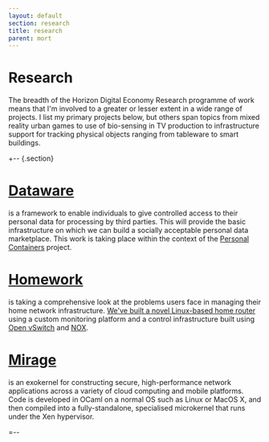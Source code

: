 ```yaml
---
layout: default
section: research
title: research
parent: mort
---
```


Research
========

The breadth of the Horizon Digital Economy Research programme of work
means that I'm involved to a greater or lesser extent in a wide range
of projects.  I list my primary projects below, but others span topics
from mixed reality urban games to use of bio-sensing in TV production
to infrastructure support for tracking physical objects ranging from
tableware to smart buildings.  

+-- {.section}

[Dataware](http://perscon.net/overview/dataware.html)
====

is a framework to enable individuals to give controlled access to
their personal data for processing by third parties.  This will
provide the basic infrastructure on which we can build a socially
acceptable personal data marketplace.  This work is taking place
within the context of the [Personal Containers](http://perscon.net/)
project.  

[Homework](http://www.homenetworks.ac.uk/)
====

is taking a comprehensive look at the problems users face in
managing their home network infrastructure.  [We've built a novel
Linux-based home router](https://github.com/homework/) using a custom
monitoring platform and a control infrastructure built using [Open
vSwitch][ovs] and [NOX][]. 

[Mirage](http://www.openmirage.org)
====

is an exokernel for constructing secure, high-performance network
applications across a variety of cloud computing and mobile platforms.
Code is developed in OCaml on a normal OS such as Linux or MacOS X,
and then compiled into a fully-standalone, specialised microkernel
that runs under the Xen hypervisor. 

=--

[e]: mailto:richard.mortier@nottingham.ac.uk
[ovs]: http://openvswitch.org/
[nox]: http://noxrepo.org/

